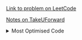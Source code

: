 [Link to problem on LeetCode](https://leetcode.com/problems/number-of-longest-increasing-subsequence/)

[Notes on TakeUForward](https://takeuforward.org/dynamic-programming/striver-dp-series-dynamic-programming-problems/)

<details><summary>Most Optimised Code</summary>

![](https://github.com/archishmanghos/code-images/blob/master/DP-Striver/Lec-47.png)

</details>

<!-- Runtime: 199 ms, faster than 73.37% of C++ online submissions for Number of Longest Increasing Subsequence.
Memory Usage: 13.3 MB, less than 11.79% of C++ online submissions for Number of Longest Increasing Subsequence. -->